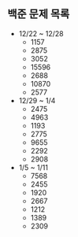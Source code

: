 ## 백준 문제 목록
 * 12/22 ~ 12/28
   * 1157
   * 2875
   * 3052
   * 15596
   * 2688
   * 10870
   * 2577
 * 12/29 ~ 1/4
   * 2475
   * 4963
   * 1193
   * 2775
   * 9655
   * 2292
   * 2908
 * 1/5 ~ 1/11
   * 7568
   * 2455
   * 1920
   * 2667
   * 1212
   * 1389
   * 2309

